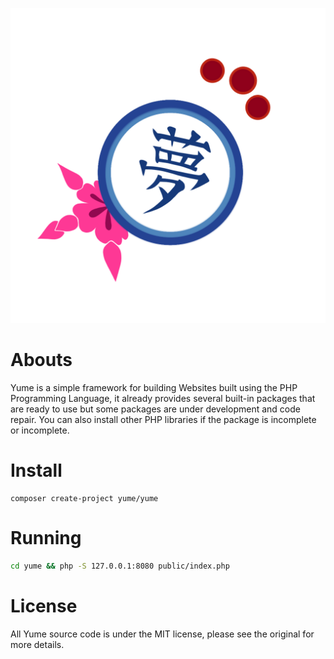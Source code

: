 ![Yume · Logo](https://raw.githubusercontent.com/hxAri/hxAri/main/assets/images/1653507383%3B6bi9u6QnWb.png)

# Abouts
Yume is a simple framework for building Websites built using the PHP Programming Language, it already provides several built-in packages that are ready to use but some packages are under development and code repair. You can also install other PHP libraries if the package is incomplete or incomplete.

# Install
```
composer create-project yume/yume
```

# Running
```sh
cd yume && php -S 127.0.0.1:8080 public/index.php
```

# License
All Yume source code is under the MIT license, please see the original for more details.
